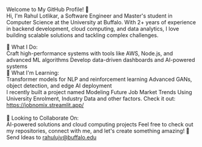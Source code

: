 Welcome to My GitHub Profile! 👋<br>
Hi, I'm Rahul Lotlikar, a Software Engineer and Master's student in Computer Science at the University at Buffalo. With 2+ years of experience in backend development, cloud computing, and data analytics, I love building scalable solutions and tackling complex challenges.

🚀 What I Do:<br>
Craft high-performance systems with tools like AWS, Node.js, and advanced ML algorithms
Develop data-driven dashboards and AI-powered systems<br>
🌱 What I'm Learning:<br>
Transformer models for NLP and reinforcement learning
Advanced GANs, object detection, and edge AI deployment<br>
I recently built a project named Modeling Future Job Market Trends Using University Enrolment, Industry Data and other factors. Check it out:  https://jobnomix.streamlit.app/ <br><br>
👯 Looking to Collaborate On:<br>
AI-powered solutions and cloud computing projects
Feel free to check out my repositories, connect with me, and let's create something amazing! 🚀 <br>
Send Ideas to rahulujv@buffalo.edu
<!--
**rahul0776/rahul0776** is a ✨ _special_ ✨ repository because its `README.md` (this file) appears on your GitHub profile.

Here are some ideas to get you started:

- 🔭 I’m currently working on ...
- 🌱 I’m currently learning ...
- 👯 I’m looking to collaborate on ...
- 🤔 I’m looking for help with ...
- 💬 Ask me about ...
- 📫 How to reach me: ...
- 😄 Pronouns: ...
- ⚡ Fun fact: ...
-->
